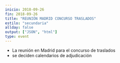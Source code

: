 ```yaml
---
inicio: 2018-09-26
fin: 2018-09-26
title: "REUNIÓN MADRID CONCURSO TRASLADOS" 
estilo: "secundaria"
allday: false
output: ["JSON", "html"]
type: event
---
```


* La reunión en Madrid para el concurso de traslados
* se deciden calendarios de adjudicación